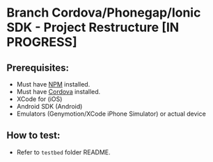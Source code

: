 
# Branch Cordova/Phonegap/Ionic SDK - Project Restructure [IN PROGRESS]

## Prerequisites:

* Must have [NPM](https://nodejs.org/en/) installed.
* Must have [Cordova](cordova.apache.org) installed.
* XCode for (iOS)
* Android SDK (Android)
* Emulators (Genymotion/XCode iPhone Simulator) or actual device

## How to test:

* Refer to `testbed` folder README.
